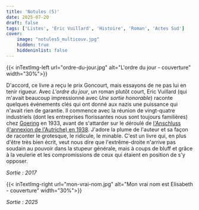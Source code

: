 ```yaml
---
title: 'Notules (5)'
date: 2025-07-20
draft: false
tags: ['Listes', 'Eric Vuillard', 'Histoire', 'Roman', 'Actes Sud']
cover: 
    image: "notules5_multicouv.jpg"
    hidden: true
    hiddeninlist: false
---
```


{{< inTextImg-left url="ordre-du-jour.jpg" alt="L'ordre du jour - couverture" width="30%">}}

D'accord, ce livre a reçu le prix Goncourt, mais essayons de ne pas lui en tenir rigueur. Avec *L'ordre du jour*, un roman plutôt court, Eric Vuillard (qui m'avait beaucoup impressionné avec *Une sortie honorable*) raconte quelques événements clés qui ont donné aux nazis une puissance qui n'avait rien de garantie. Il commence avec la réunion de vingt-quatre industriels (dont les entreprises  florissantes nous sont toujours familières) chez [Goering](https://fr.wikipedia.org/wiki/Hermann_G%C3%B6ring) en 1933, avant de s'attarder sur le déroulé de [l'Anschluss (l'annexion de l'Autriche) en 1938](https://fr.wikipedia.org/wiki/Anschluss). J'adore la plume de l'auteur et sa façon de raconter le grotesque, le ridicule, le minable. C'est un livre qui, en plus d'être très bien écrit, veut nous dire que l'extrême-droite n'arrive pas soudain au pouvoir dans la stupeur générale, mais à coups de bluff et grâce à la veulerie et les compromissions de ceux qui étaient en position de s'y opposer. 

*Sortie : 2017*

{{< inTextImg-right url="mon-vrai-nom.jpg" alt="Mon vrai nom est Elisabeth - couverture" width="30%">}}



*Sortie : 2025*